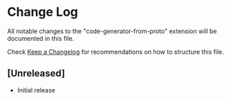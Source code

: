 # Change Log

All notable changes to the "code-generator-from-proto" extension will be documented in this file.

Check [Keep a Changelog](http://keepachangelog.com/) for recommendations on how to structure this file.

## [Unreleased]

- Initial release
